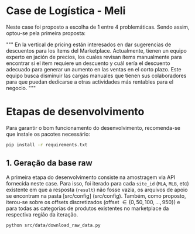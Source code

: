 Case de Logística - Meli
==================================================

Neste case foi proposto a escolha de 1 entre 4 problemáticas. Sendo assim, optou-se pela primeira proposta:

"""
En la vertical de pricing están interesados en dar sugerencias de descuentos para los
ítems del Marketplace. Actualmente, tienen un equipo experto en jación de precios,
los cuales revisan ítems manualmente para encontrar si el ítem requiere un descuento
y cuál sería el descuento adecuado para generar un aumento en las ventas en el
corto plazo. Este equipo busca disminuir las cargas manuales que tienen sus
colaboradores para que puedan dedicarse a otras actividades más rentables para el
negocio.
"""


# Etapas de desenvolvimento

Para garantir o bom funcionamento do desenvolvimento, recomenda-se que instale os pacotes necessário:

```bash
pip install -r requirements.txt
```


## 1. Geração da base raw

A primeira etapa do desenvolvimento consiste na amostragem via API fornecida neste case. Para isso, foi iterado para cada `site_id` (`MLA`, `MLB`, etc) existente em que a resposta (`result`) não fosse vazia, os arquivos de apoio se encontram na pasta [src/config] (src/config). Também, como proposto, iterou-se sobre os offsets discretizados (offset $\in \{0, 50, 100, ..., 950\}$) e para todas as categorias de produtos existentes no marketplace da respectiva região da iteração.

```bash
python src/data/download_raw_data.py
```